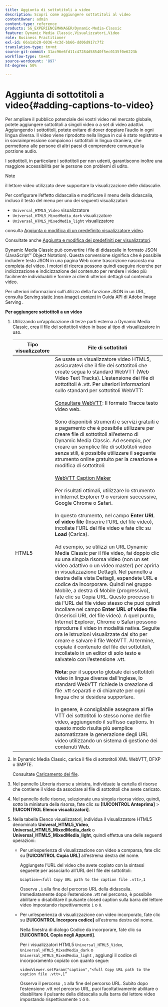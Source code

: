 ```yaml
---
title: Aggiunta di sottotitoli a video
description: Scopri come aggiungere sottotitoli al video
contentOwner: admin
content-type: reference
products: SG_EXPERIENCEMANAGER/Dynamic-Media-Classic
feature: Dynamic Media Classic,Visualizzatori,Video
role: Business Practitioner
exl-id: 66a1ab20-6036-4c3d-bb66-dd06d917c7f2
translation-type: tm+mt
source-git-commit: 31ac96e6fd11c47284d58540f5ec0135f0e6223b
workflow-type: tm+mt
source-wordcount: '897'
ht-degree: 50%

---
```


# Aggiunta di sottotitoli a video{#adding-captions-to-video}

Per ampliare il pubblico potenziale dei vostri video nel mercato globale, potete aggiungere sottotitoli a singoli video o a set di video adattivi. Aggiungendo i sottotitoli, potete evitare di dover doppiare l’audio in ogni lingua diversa. Il video viene riprodotto nella lingua in cui è stato registrato e in sovraimpressione compaiono i sottotitoli in lingua straniera, che permettono alle persone di altri paesi di comprendere comunque la porzione audio.

I sottotitoli, in particolare i sottotitoli per non udenti, garantiscono inoltre una maggiore accessibilità per le persone con problemi di udito.

>[!NOTE]
>
>il lettore video utilizzato deve supportare la visualizzazione delle didascalie.

Per configurare l’effetto didascalia e modificare il menu della didascalia, incluso il testo del menu per uno dei seguenti visualizzatori:

* `Universal_HTML5_Video` visualizzatore
* `Universal_HTML5_MixedMedia_dark` visualizzatore
* `Universal_HTML5_MixedMedia_light` visualizzatore

consulta [Aggiunta o modifica di un predefinito visualizzatore video](previewing-videos-video-viewer.md#adding_or_editing_a_video_viewer_preset).

Consultate anche [Aggiunta e modifica dei predefiniti per visualizzatori](application-setup.md#adding_and_editing_viewer_presets).

Dynamic Media Classic può convertire i file di didascalie in formato JSON (JavaScript™ Object Notation). Questa conversione significa che è possibile includere testo JSON in una pagina Web come trascrizione nascosta ma completa del video. I motori di ricerca possono quindi eseguire ricerche per indicizzazione e indicizzazione del contenuto per rendere i video più facilmente individuabili e fornire ai clienti ulteriori dettagli sul contenuto video.

Per ulteriori informazioni sull’utilizzo della funzione JSON in un URL, consulta [Serving static (non-image) content](https://experienceleague.adobe.com/docs/dynamic-media-developer-resources/image-serving-api/image-serving-api/c-serving-static-nonimage-contents.html?lang=en#image-serving-api) in Guida API di Adobe Image Serving *.*

**Per aggiungere sottotitoli a un video**

1. Utilizzando un’applicazione di terze parti esterna a Dynamic Media Classic, crea il file dei sottotitoli video in base al tipo di visualizzatore in uso.

   | Tipo visualizzatore | File di sottotitoli |
   |--- |--- |
   | HTML5 | Se usate un visualizzatore video HTML5, assicuratevi che il file dei sottotitoli che create segua lo standard WebVTT (Web Video Text Tracks). L’estensione dei file di sottotitoli è .vtt. Per ulteriori informazioni sullo standard per sottotitoli WebVTT:<br><br>[Consultare WebVTT](https://w3c.github.io/webvtt/): Il formato Tracce testo video web. <br><br>Sono disponibili strumenti e servizi gratuiti e a pagamento che è possibile utilizzare per creare file di sottotitoli all’esterno di Dynamic Media Classic. Ad esempio, per creare un semplice file di sottotitoli video senza stili, è possibile utilizzare il seguente strumento online gratuito per la creazione e modifica di sottotitoli: <br><br>[WebVTT Caption Maker](https://testdrive-archive.azurewebsites.net/Graphics/CaptionMaker/Default.html) <br><br>Per risultati ottimali, utilizzare lo strumento in Internet Explorer 9 o versioni successive, Google Chrome o Safari. <br><br>In questo strumento, nel campo <b>Enter URL of video file</b> (Inserire l’URL del file video), incollate l’URL del file video e fate clic su <b>Load</b> (Carica). <br><br>Ad esempio, se utilizzi un URL Dynamic Media Classic per il file video, fai doppio clic su una singola risorsa video (non un set video adattivo o un video master) per aprirla in visualizzazione Dettagli. Nel pannello a destra della vista Dettagli, espandete URL e codice da incorporare. Quindi nel gruppo Mobile, a destra di Mobile (progressivo), fate clic su Copia URL. Questo processo ti dà l&#39;URL del file video stesso che puoi quindi incollare nel campo <b>Enter URL of video file</b> (Inserisci URL del file video). A quel punto, Internet Explorer, Chrome o Safari possono riprodurre il video in modalità nativa. Seguite ora le istruzioni visualizzate dal sito per creare e salvare il file WebVTT. Al termine, copiate il contenuto del file dei sottotitoli, incollatelo in un editor di solo testo e salvatelo con l’estensione .vtt. <br><br><b>Nota:</b> per il supporto globale dei sottotitoli video in lingue diverse dall&#39;inglese, lo standard WebVTT richiede la creazione di file .vtt separati e di chiamate per ogni lingua che si desidera supportare. <br><br>In genere, è consigliabile assegnare al file VTT dei sottotitoli lo stesso nome del file video, aggiungendo il suffisso captions. In questo modo risulta più semplice automatizzare la generazione degli URL video utilizzando un sistema di gestione dei contenuti Web. |

1. In Dynamic Media Classic, carica il file di sottotitoli XML WebVTT, DFXP o SMPTE.

   Consultate [Caricamento dei file](uploading-files.md#uploading_files).

1. Nel pannello Libreria risorse a sinistra, individuate la cartella di risorse che contiene il video da associare al file di sottotitoli che avete caricato.
1. Nel pannello delle risorse, selezionate una singola risorsa video, quindi, sotto la miniatura della risorsa, fate clic su **[!UICONTROL Anteprima]** > **[!UICONTROL Elenco visualizzatori]**.
1. Nella tabella Elenco visualizzatori, individua il visualizzatore HTML5 denominato **Univeral_HTML5_Video**, **Universal_HTML5_MixedMedia_dark** o **Universal_HTML5_MixedMedia_light**, quindi effettua una delle seguenti operazioni:

   * Per un’esperienza di visualizzazione con video a comparsa, fate clic su **[!UICONTROL Copia URL]** all’estrema destra del nome.

      Aggiungete l’URL del video che avete copiato con la sintassi seguente per associarlo all’URL del l file dei sottotitoli:

      `&caption=<full Copy URL path to the caption file .vtt>,1`

      Osserva `,1` alla fine del percorso URL della didascalia. Immediatamente dopo l’estensione .vtt nel percorso, è possibile abilitare o disabilitare il pulsante closed caption sulla barra del lettore video impostando rispettivamente `1` o `0`.

   * Per un’esperienza di visualizzazione con video incorporato, fate clic su **[!UICONTROL Incorpora codice]** all’estrema destra del nome.

      Nella finestra di dialogo Codice da incorporare, fate clic su **[!UICONTROL Copia negli Appunti]**.

      Per i visualizzatori HTML5 `Universal_HTML5_Video`, `Universal_HTML5_MixedMedia_dark` o `Universal_HTML5_MixedMedia_light` , aggiungi il codice di incorporamento copiato con quanto segue:

      `videoViewer.setParam("caption","<full Copy URL path to the caption file .vtt>,1”`

      Osserva il percorso `,1` alla fine del percorso URL. Subito dopo l’estensione .vtt nel percorso URL, puoi facoltativamente abilitare o disabilitare il pulsante della didascalia sulla barra del lettore video impostando rispettivamente `1` o `0`.
